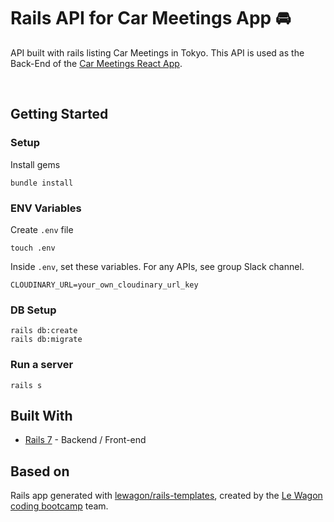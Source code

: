 # Rails API for Car Meetings App 🚘

API built with rails listing Car Meetings in Tokyo.
This API is used as the Back-End of the [Car Meetings React App](https://github.com/Jasufr/car-meeting-react-app).

<br>

## Getting Started
### Setup

Install gems
```
bundle install
```

### ENV Variables
Create `.env` file
```
touch .env
```
Inside `.env`, set these variables. For any APIs, see group Slack channel.
```
CLOUDINARY_URL=your_own_cloudinary_url_key
```

### DB Setup
```
rails db:create
rails db:migrate
```

### Run a server
```
rails s
```

## Built With
- [Rails 7](https://guides.rubyonrails.org/) - Backend / Front-end

## Based on
Rails app generated with [lewagon/rails-templates](https://github.com/lewagon/rails-templates), created by the [Le Wagon coding bootcamp](https://www.lewagon.com) team.

